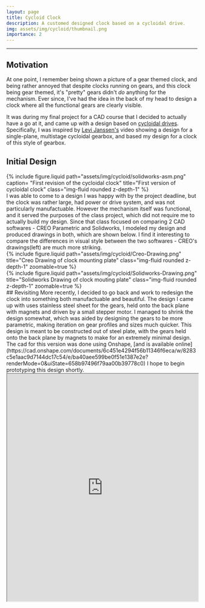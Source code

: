 ```yaml
---
layout: page
title: Cycloid Clock
description: A customed designed clock based on a cycloidal drive.
img: assets/img/cycloid/thumbnail.png
importance: 2
---
```

-----
## Motivation
At one point, I remember being shown a picture of a gear themed clock, and being rather annoyed that despite clocks running on gears, and this clock being gear themed, it's "pretty" gears didn't _do_ anything for the mechanism. Ever since, I've had the idea in the back of my head to design a clock where all the functional gears are clearly visible.

It was during my final project for a CAD course that I decided to actually have a go at it, and came up with a design based on [cycloidal drives](https://en.wikipedia.org/wiki/Cycloidal_drive). Specifically, I was inspired by [Levi Janssen's](https://www.youtube.com/watch?v=6xoCeliJ11Q) video showing a design for a single-plane, multistage cycloidal gearbox, and based my design for a clock of this style of gearbox.

## Initial Design
<div class="row mt-3 justify-content-sm-center">
    <div class="col-md-6 mt-md-0">
        {% include figure.liquid path="assets/img/cycloid/solidworks-asm.png" caption= "First revision of the cycloidal clock" title="First version of cycloidal clock" class="img-fluid rounded z-depth-1" %}
    </div>
</div>
I was able to come to a design I was happy with by the project deadline, but the clock was rather large, had power or drive system, and was not particularly manufactuable. However the mechanism itself was functional, and it served the purposes of the class project, which did not require me to actually build my design.
Since that class focused on comparing 2 CAD softwares - CREO Parametric and Solidworks, I modeled my design and produced drawings in both, which are shown below. I find it interesting to compare the differences in visual style between the two softwares - CREO's drawings(left) are much more striking.

<div class="row justify-content-sm-center">
    <div class="col-md-6 mt-3 mt-md-0">
        {% include figure.liquid path="assets/img/cycloid/Creo-Drawing.png" title="Creo Drawing of clock mounting plate" class="img-fluid rounded z-depth-1" zoomable=true %}
    </div>
    <div class="col-md-6 mt-3 mt-md-0">
        {% include figure.liquid path="assets/img/cycloid/Solidworks-Drawing.png" title="Solidworks Drawing of clock mouting plate" class="img-fluid rounded z-depth-1" zoomable=true %}
    </div>
</div>
## Revisiting
More recently, I decided to go back and work to redesign the clock into something both manufactuable  and beautiful. The design I came up with uses stainless steel sheet for the gears, held onto the back plane with magnets and driven by a small stepper motor. I managed to shrink the design somewhat, which was aided by designing the gears to be more parametric, making iteration on gear profiles and sizes much quicker.
This design is meant to be constructed out of steel plate, with the gears held onto the back plane by magnets to make for an extremely minimal design. The cad for this version was done using Onshape, [and is available online](https://cad.onshape.com/documents/6c451e4294f56b11346f6eca/w/8283c5e1aac9d7144dc17c54/e/ba40aee599be0f51e1387e2e?renderMode=0&uiState=658b97496f79aa00b39778c0) I hope to begin prototyping this design shortly.

<!-- <iframe src="https://www.youtube.com/embed/a6Xn4TR0WDk" width="640" height="480"></iframe> -->

<div class="justify-content-sm-center"> 
  <iframe src ="https://www.youtube.com/embed/vTKVgvDKzgA?playlist=vTKVgvDKzgA&loop=1" width="100%" max-width="90vw" height="600px"></iframe>
</div>

